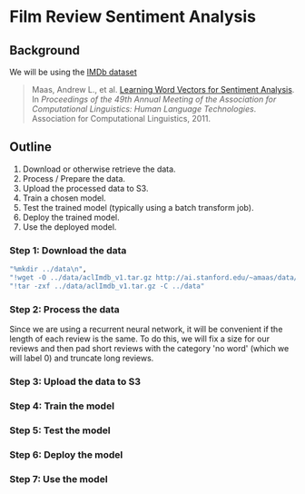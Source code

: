 # Film Review Sentiment Analysis

## Background
We will be using the [IMDb dataset](http://ai.stanford.edu/~amaas/data/sentiment/)
> Maas, Andrew L., et al. [Learning Word Vectors for Sentiment Analysis](http://ai.stanford.edu/~amaas/data/sentiment/). In _Proceedings of the 49th Annual Meeting of the Association for Computational Linguistics: Human Language Technologies_. Association for Computational Linguistics, 2011.


## Outline
1. Download or otherwise retrieve the data.
2. Process / Prepare the data.
3. Upload the processed data to S3.
4. Train a chosen model.
5. Test the trained model (typically using a batch transform job).
6. Deploy the trained model.
7. Use the deployed model.

### Step 1: Download the data

```sh
"%mkdir ../data\n",
"!wget -O ../data/aclImdb_v1.tar.gz http://ai.stanford.edu/~amaas/data/sentiment/aclImdb_v1.tar.gz\n",
"!tar -zxf ../data/aclImdb_v1.tar.gz -C ../data"
```

### Step 2: Process the data

Since we are using a recurrent neural network, it will be convenient if the length of each review is the same. To do this, we will fix a size for our reviews and then pad short reviews with the category 'no word' (which we will label 0) and truncate long reviews.

### Step 3: Upload the data to S3

### Step 4: Train the model

### Step 5: Test the model

### Step 6: Deploy the model

### Step 7: Use the model
